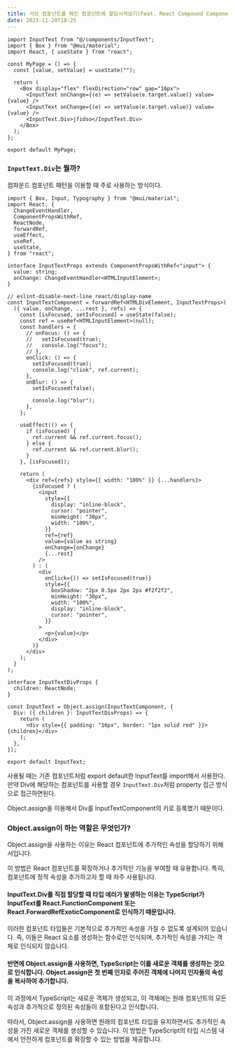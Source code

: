 ```yaml
---
title: 서브 컴포넌트를 메인 컴포넌트에 할당시켜보기(Feat. React Compound Component)
date: 2023-11-20T18:25
---
```


```tsx
import InputText from "@/components/InputText";
import { Box } from "@mui/material";
import React, { useState } from "react";

const MyPage = () => {
  const [value, setValue] = useState("");

  return (
    <Box display="flex" flexDirection="row" gap="16px">
      <InputText onChange={(e) => setValue(e.target.value)} value={value} />
      <InputText onChange={(e) => setValue(e.target.value)} value={value} />
      <InputText.Div>jfidso</InputText.Div>
    </Box>
  );
};

export default MyPage;
```

### `InputText.Div`는 뭘까?

컴파운드 컴포넌트 패턴을 이용할 때 주로 사용하는 방식이다.

```tsx
import { Box, Input, Typography } from "@mui/material";
import React, {
  ChangeEventHandler,
  ComponentPropsWithRef,
  ReactNode,
  forwardRef,
  useEffect,
  useRef,
  useState,
} from "react";

interface InputTextProps extends ComponentPropsWithRef<"input"> {
  value: string;
  onChange: ChangeEventHandler<HTMLInputElement>;
}

// eslint-disable-next-line react/display-name
const InputTextComponent = forwardRef<HTMLDivElement, InputTextProps>(
  ({ value, onChange, ...rest }, refs) => {
    const [isFocused, setIsFocused] = useState(false);
    const ref = useRef<HTMLInputElement>(null);
    const handlers = {
      // onFocus: () => {
      //   setIsFocused(true);
      //   console.log("focus");
      // },
      onClick: () => {
        setIsFocused(true);
        console.log("cliok", ref.current);
      },
      onBlur: () => {
        setIsFocused(false);

        console.log("blur");
      },
    };

    useEffect(() => {
      if (isFocused) {
        ref.current && ref.current.focus();
      } else {
        ref.current && ref.current.blur();
      }
    }, [isFocused]);

    return (
      <div ref={refs} style={{ width: "100%" }} {...handlers}>
        {isFocused ? (
          <input
            style={{
              display: "inline-block",
              cursor: "pointer",
              minHeight: "30px",
              width: "100%",
            }}
            ref={ref}
            value={value as string}
            onChange={onChange}
            {...rest}
          />
        ) : (
          <div
            onClick={() => setIsFocused(true)}
            style={{
              boxShadow: "2px 0.5px 2px 2px #f2f2f2",
              minHeight: "30px",
              width: "100%",
              display: "inline-block",
              cursor: "pointer",
            }}
          >
            <p>{value}</p>
          </div>
        )}
      </div>
    );
  }
);

interface InputTextDivProps {
  children: ReactNode;
}

const InputText = Object.assign(InputTextComponent, {
  Div: ({ children }: InputTextDivProps) => {
    return (
      <div style={{ padding: "16px", border: "1px solid red" }}>{children}</div>
    );
  },
});

export default InputText;
```

사용될 때는 기존 컴포넌트처럼 export default한 InputText를 import해서 사용한다.
만약 Div에 해당하는 컴포넌트를 사용할 경우
`InputText.Div`처럼 property 접근 방식으로 접근하면된다.

Object.assign을 이용해서 Div를 InputTextComponent의 키로 등록했기 때문이다.

### Object.assign이 하는 역할은 무엇인가?

Object.assign을 사용하는 이유는 React 컴포넌트에 추가적인 속성을 할당하기 위해서입니다.

이 방법은 React 컴포넌트를 확장하거나 추가적인 기능을 부여할 때 유용합니다. 특히, 컴포넌트에 정적 속성을 추가하고자 할 때 자주 사용됩니다.

#### InputText.Div를 직접 할당할 때 타입 에러가 발생하는 이유는 TypeScript가 InputText를 React.FunctionComponent 또는 React.ForwardRefExoticComponent로 인식하기 때문입니다.

이러한 컴포넌트 타입들은 기본적으로 추가적인 속성을 가질 수 없도록 설계되어 있습니다. 즉, 이들은 React 요소를 생성하는 함수로만 인식되며, 추가적인 속성을 가지는 객체로 인식되지 않습니다.

#### 반면에 Object.assign을 사용하면, TypeScript는 이를 새로운 객체를 생성하는 것으로 인식합니다. Object.assign은 첫 번째 인자로 주어진 객체에 나머지 인자들의 속성을 복사하여 추가합니다.

이 과정에서 TypeScript는 새로운 객체가 생성되고, 이 객체에는 원래 컴포넌트의 모든 속성과 추가적으로 정의된 속성들이 포함된다고 인식합니다.

따라서, Object.assign을 사용하면 원래의 컴포넌트 타입을 유지하면서도 추가적인 속성을 가진 새로운 객체를 생성할 수 있습니다. 이 방법은 TypeScript의 타입 시스템 내에서 안전하게 컴포넌트를 확장할 수 있는 방법을 제공합니다.
